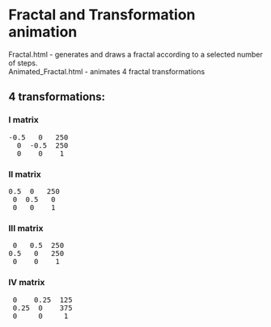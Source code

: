# Fractal and Transformation animation
Fractal.html - generates and draws a fractal according to a selected number of steps.  
Animated_Fractal.html - animates 4 fractal transformations

## 4 transformations:

### I matrix 
<pre>
-0.5   0   250 
  0  -0.5  250 
  0    0    1 
</pre>
### II matrix
<pre>
0.5  0   250
 0  0.5   0
 0   0    1
</pre>
### III matrix
<pre>
 0   0.5  250
0.5   0   250
 0    0    1
</pre>
### IV matrix
<pre>
 0    0.25  125
 0.25  0    375
 0     0     1
</pre>

